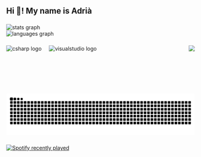 <h2 align="left">Hi 👋! My name is Adrià</h2>

###

<div align="left">
  <img src="https://github-readme-stats.vercel.app/api?username=AdriaPedro&hide_title=false&hide_rank=false&show_icons=true&include_all_commits=true&count_private=true&disable_animations=false&theme=dracula&locale=en&hide_border=false" height="150" alt="stats graph" /> <br>
  <img src="https://github-readme-stats.vercel.app/api/top-langs?username=AdriaPedro&locale=es&hide_title=false&layout=compact&card_width=320&langs_count=5&theme=dracula&hide_border=false" height="150" alt="languages graph"  />
</div>

###

<img align="right" height="130" src="https://encrypted-tbn0.gstatic.com/images?q=tbn:ANd9GcQIqVVUSInmowLNdWw2PIXY8sQ9nsVssIBs0A&s"  />

###

<div align="left">
  <img src="https://cdn.jsdelivr.net/gh/devicons/devicon/icons/csharp/csharp-original.svg" height="50" alt="csharp logo"  />
  <img width="12" />
  <img src="https://cdn.jsdelivr.net/gh/devicons/devicon/icons/visualstudio/visualstudio-plain.svg" height="50" alt="visualstudio logo"  />
</div>

###

<br clear="both">

<img src="https://raw.githubusercontent.com/AdriaPedro/AdriaPedro/output/snake.svg" alt="Snake animation" />

###

<div align="left">
  <a href="https://open.spotify.com/user/AdriaPedro">
    <img src="https://spotify-recently-played-readme.vercel.app/api?user=AdriaPedro&count=5&unique=false" alt="Spotify recently played"  />
  </a>
</div>

###

